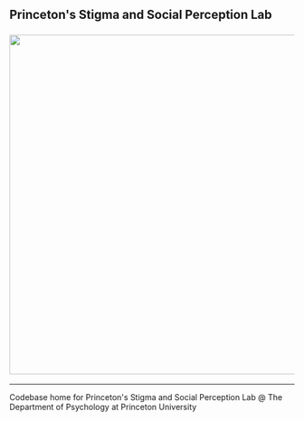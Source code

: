 ## Princeton's Stigma and Social Perception Lab
<h3 align="center"><a href="https://psych.princeton.edu/"><img src="https://www.princeton.edu/themes/custom/tony/logo.svg" width="600px"></a></h3>

---

Codebase home for Princeton's Stigma and Social Perception Lab @ The Department of Psychology at Princeton University